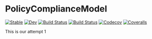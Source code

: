 # PolicyComplianceModel

[![Stable](https://img.shields.io/badge/docs-stable-blue.svg)](https://digitalemuendigkeit.github.io/PolicyComplianceModel.jl/stable)
[![Dev](https://img.shields.io/badge/docs-dev-blue.svg)](https://digitalemuendigkeit.github.io/PolicyComplianceModel.jl/dev)
[![Build Status](https://travis-ci.com/digitalemuendigkeit/PolicyComplianceModel.jl.svg?branch=master)](https://travis-ci.com/digitalemuendigkeit/PolicyComplianceModel.jl)
[![Build Status](https://ci.appveyor.com/api/projects/status/github/sumidu/PolicyComplianceModel.jl?svg=true)](https://ci.appveyor.com/project/digitalemuendigkeit/PolicyComplianceModel-jl)
[![Codecov](https://codecov.io/gh/digitalemuendigkeit/PolicyComplianceModel.jl/branch/master/graph/badge.svg)](https://codecov.io/gh/digitalemuendigkeit/PolicyComplianceModel.jl)
[![Coveralls](https://coveralls.io/repos/github/digitalemuendigkeit/PolicyComplianceModel.jl/badge.svg?branch=master)](https://coveralls.io/github/digitalemuendigkeit/PolicyComplianceModel.jl?branch=master)

This is our attempt 1
